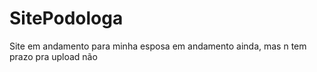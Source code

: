 # SitePodologa
Site em andamento para minha esposa em andamento ainda, mas n tem prazo pra upload não
